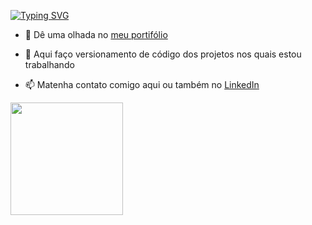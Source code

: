 <div align="left">

[![Typing SVG](https://readme-typing-svg.herokuapp.com/?lines=Olá,+como+vai?;Meu+nome+é+Paulo+Vitor;brasileiro+e+desenvolvedor+web)](https://git.io/typing-svg)

- 👀 Dê uma olhada no <a href="https://paulosuriani.github.io//"> meu portifólio </a>

- 🌱 Aqui faço versionamento de código dos projetos nos quais estou trabalhando

- 📫 Matenha contato comigo aqui ou também no <a href="https://www.linkedin.com/in/paulo-vitor-moura-suriani-529683221/"> LinkedIn </a>
</div>


<div align="left">
<img height="180em" src="https://github-readme-stats.vercel.app/api/top-langs/?username=paulosuriani&layout=compact&langs_count=7&theme=dark" />
</div>
<!---
PauloSuriani/PauloSuriani is a ✨ special ✨ repository because its `README.md` (this file) appears on your GitHub profile.
You can click the Preview link to take a look at your changes.
--->
